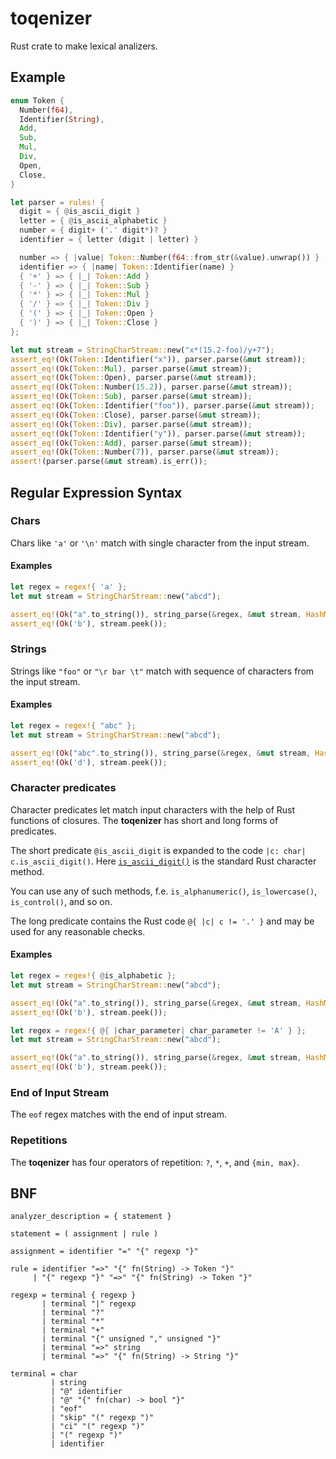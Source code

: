 # toqenizer

Rust crate to make lexical analizers.

## Example

```rust
enum Token {
  Number(f64),
  Identifier(String),
  Add,
  Sub,
  Mul,
  Div,
  Open,
  Close,
}

let parser = rules! {
  digit = { @is_ascii_digit }
  letter = { @is_ascii_alphabetic }
  number = { digit+ ('.' digit*)? }
  identifier = { letter (digit | letter) }

  number => { |value| Token::Number(f64::from_str(&value).unwrap()) }
  identifier => { |name| Token::Identifier(name) }
  { '+' } => { |_| Token::Add }
  { '-' } => { |_| Token::Sub }
  { '*' } => { |_| Token::Mul }
  { '/' } => { |_| Token::Div }
  { '(' } => { |_| Token::Open }
  { ')' } => { |_| Token::Close }
};

let mut stream = StringCharStream::new("x*(15.2-foo)/y+7");
assert_eq!(Ok(Token::Identifier("x")), parser.parse(&mut stream));
assert_eq!(Ok(Token::Mul), parser.parse(&mut stream));
assert_eq!(Ok(Token::Open), parser.parse(&mut stream));
assert_eq!(Ok(Token::Number(15.2)), parser.parse(&mut stream));
assert_eq!(Ok(Token::Sub), parser.parse(&mut stream));
assert_eq!(Ok(Token::Identifier("foo")), parser.parse(&mut stream));
assert_eq!(Ok(Token::Close), parser.parse(&mut stream));
assert_eq!(Ok(Token::Div), parser.parse(&mut stream));
assert_eq!(Ok(Token::Identifier("y")), parser.parse(&mut stream));
assert_eq!(Ok(Token::Add), parser.parse(&mut stream));
assert_eq!(Ok(Token::Number(7)), parser.parse(&mut stream));
assert!(parser.parse(&mut stream).is_err());

```

## Regular Expression Syntax

### Chars

Chars like `'a'` or `'\n'` match with single character from the input stream.

#### Examples

```rust
let regex = regex!{ 'a' };
let mut stream = StringCharStream::new("abcd");

assert_eq!(Ok("a".to_string()), string_parse(&regex, &mut stream, HashMap::new()));
assert_eq!(Ok('b'), stream.peek());
```

### Strings

Strings like `"foo"` or `"\r bar \t"` match with sequence of characters from the input stream.

#### Examples

```rust
let regex = regex!{ "abc" };
let mut stream = StringCharStream::new("abcd");

assert_eq!(Ok("abc".to_string()), string_parse(&regex, &mut stream, HashMap::new()));
assert_eq!(Ok('d'), stream.peek());
```

### Character predicates

Character predicates let match input characters with the help of Rust functions of closures. The **toqenizer** has short and long forms of predicates.

The short predicate `@is_ascii_digit` is expanded to the code `|c: char| c.is_ascii_digit()`. Here [`is_ascii_digit()`](https://doc.rust-lang.org/std/primitive.char.html#method.is_ascii_digit) is the standard Rust character method.

You can use any of such methods, f.e. `is_alphanumeric()`, `is_lowercase()`, `is_control()`, and so on.

The long predicate contains the Rust code `@{ |c| c != '.' }` and may be used for any reasonable checks.

#### Examples

```rust
let regex = regex!{ @is_alphabetic };
let mut stream = StringCharStream::new("abcd");

assert_eq!(Ok("a".to_string()), string_parse(&regex, &mut stream, HashMap::new()));
assert_eq!(Ok('b'), stream.peek());
```

```rust
let regex = regex!{ @{ |char_parameter| char_parameter != 'A' } };
let mut stream = StringCharStream::new("abcd");

assert_eq!(Ok("a".to_string()), string_parse(&regex, &mut stream, HashMap::new()));
assert_eq!(Ok('b'), stream.peek());
```

### End of Input Stream

The `eof` regex matches with the end of input stream.

### Repetitions

The **toqenizer** has four operators of repetition: `?`, `*`, `+`, and `{min, max}`.

## BNF

```
analyzer_description = { statement }

statement = ( assignment | rule )

assignment = identifier "=" "{" regexp "}"

rule = identifier "=>" "{" fn(String) -> Token "}"
     | "{" regexp "}" "=>" "{" fn(String) -> Token "}"

regexp = terminal { regexp }
       | terminal "|" regexp
       | terminal "?"
       | terminal "*"
       | terminal "+"
       | terminal "{" unsigned "," unsigned "}"
       | terminal "=>" string
       | terminal "=>" "{" fn(String) -> String "}"

terminal = char
         | string
         | "@" identifier
         | "@" "{" fn(char) -> bool "}"
         | "eof"
         | "skip" "(" regexp ")"
         | "ci" "(" regexp ")"
         | "(" regexp ")"
         | identifier
```